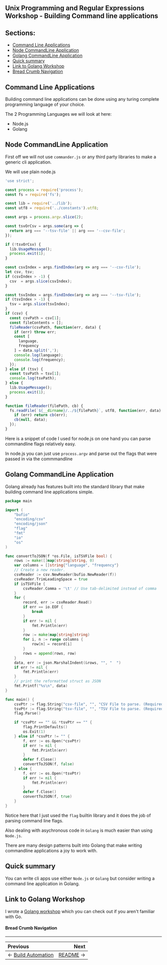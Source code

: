## Unix Programming and Regular Expressions Workshop - Building Command line applications

## Sections:

* [Command Line Applications](#command-line-applications)
* [Node CommandLine Application](#node-commandline-application)
* [Golang CommandLine Application](#golang-commandline-application)
* [Quick summary](#quick-summary)
* [Link to Golang Workshop](#link-to-golang-workshop)
* [Bread Crumb Navigation](#bread-crumb-navigation)

## Command Line Applications

Building command line applications can be done using any turing complete programming language of your choice.

The 2 Programming Languages we will look at here:

* Node.js
* Golang

## Node CommandLine Application

First off we will not use `commander.js` or any third party libraries to make a generic cli application. 

We will use plain node.js

```javascript
'use strict';

const process = require('process');
const fs = require('fs');

const lib = require('../lib');
const utf8 = require('../constants').utf8;

const args = process.argv.slice(2);

const tsvOrCsv = args.some(arg => {
  return arg === '--tsv-file' || arg === '--csv-file';
});

if (!tsvOrCsv) {
  lib.UsageMessage();
  process.exit(1);
}

const csvIndex = args.findIndex(arg => arg === '--csv-file');
let csv, tsv;
if (csvIndex > -1) {
  csv  = args.slice(csvIndex);
}

const tsvIndex = args.findIndex(arg => arg === '--tsv-file');
if (tsvIndex > -1) {
  tsv = args.slice(tsvIndex);
}
if (csv) {
  const csvPath = csv[1];
  const fileContents = [];
  fileReader(csvPath, function(err, data) {
    if (err) throw err;
    const [
      language,
      frequency
    ] = data.split(',');
    console.log(language);
    console.log(frequency);
  });
} else if (tsv) {
  const tsvPath = tsv[1];
  console.log(tsvPath);
} else {
  lib.UsageMessage();
  process.exit(1);
}

function fileReader(filePath, cb) {
  fs.readFile(`${__dirname}/../${filePath}`, utf8, function(err, data) {
    if (err) return cb(err);
    cb(null, data);
  });
}
```

Here is a snippet of code I used for node.js on one hand you can parse commandline flags relatively easy.

In node.js you can just use `process.argv` and parse out the flags that were passed in via the commmandline

## Golang CommandLine Application

Golang already has features built into the standard library that make building command line applications simple.

```go
package main

import (
	"bufio"
	"encoding/csv"
	"encoding/json"
	"flag"
	"fmt"
	"io"
	"os"
)

func convertToJSON(f *os.File, isTSVFile bool) {
	rows := make([]map[string]string, 0)
	var columns = []string{"language", "frequency"}
	// Create a new reader.
	csvReader := csv.NewReader(bufio.NewReader(f))
	csvReader.TrimLeadingSpace = true
	if isTSVFile {
		csvReader.Comma = '\t' // Use tab-delimited instead of comma
	}
	for {
		record, err := csvReader.Read()
		if err == io.EOF {
			break
		}
		if err != nil {
			fmt.Println(err)
		}
		row := make(map[string]string)
		for i, n := range columns {
			row[n] = record[i]
		}
		rows = append(rows, row)
	}
	data, err := json.MarshalIndent(&rows, "", "  ")
	if err != nil {
		fmt.Println(err)
	}
	// print the reformatted struct as JSON
	fmt.Printf("%s\n", data)
}

func main() {
	csvPtr := flag.String("csv-file", "", "CSV File to parse. (Required)")
	tsvPtr := flag.String("tsv-file", "", "TSV File to parse. (Required)")
	flag.Parse()

	if *csvPtr == "" && *tsvPtr == "" {
		flag.PrintDefaults()
		os.Exit(1)
	} else if *csvPtr != "" {
		f, err := os.Open(*csvPtr)
		if err != nil {
			fmt.Println(err)
		}
		defer f.Close()
		convertToJSON(f, false)
	} else {
		f, err := os.Open(*tsvPtr)
		if err != nil {
			fmt.Println(err)
		}
		defer f.Close()
		convertToJSON(f, true)
	}
}
```

Notice here that I just used the `flag` builtin library and it does the job of parsing command line flags.

Also dealing with asychronous code in `Golang` is much easier than using `Node.js`. 

There are many design patterns built into Golang that make writing commandline applications a joy to work with.

## Quick summary

You can write cli apps use either `Node.js` or `Golang` but consider writing a command line application in Golang. 

## Link to Golang Workshop

I wrote a [Golang workshop](https://github.com/jbelmont/golang-workshop) which you can check out if you aren't familiar with Go.

#### Bread Crumb Navigation
_________________________

Previous | Next
:------- | ---:
← [Build Automation](./build-automation.md) | [README](../README.md) →
